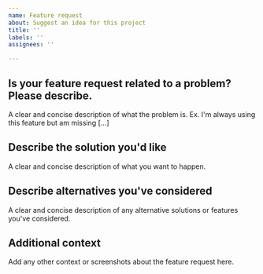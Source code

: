 ```yaml
---
name: Feature request
about: Suggest an idea for this project
title: ''
labels: ''
assignees: ''

---
```


## Is your feature request related to a problem? Please describe.

A clear and concise description of what the problem is. Ex. I'm always using this feature but am missing [...]

## Describe the solution you'd like

A clear and concise description of what you want to happen.

## Describe alternatives you've considered

A clear and concise description of any alternative solutions or features you've considered.

## Additional context

Add any other context or screenshots about the feature request here.